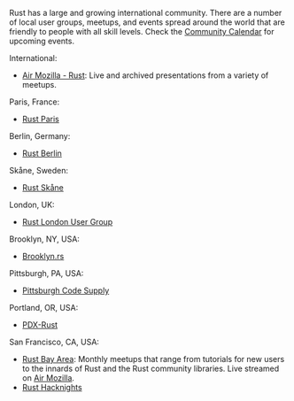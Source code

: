 Rust has a large and growing international community. There are a number of local user groups, meetups, and events spread around the world that are friendly to people with all skill levels. Check the [Community Calendar](https://www.google.com/calendar/embed?src=apd9vmbc22egenmtu5l6c5jbfc%40group.calendar.google.com) for upcoming events.

International:
 - [Air Mozilla - Rust](https://air.mozilla.org/?tag=rust): Live and archived presentations from a variety of meetups. 

Paris, France:
 - [Rust Paris](http://www.meetup.com/Rust-Paris/)

Berlin, Germany:
 - [Rust Berlin](http://www.meetup.com/Rust-Berlin/)

Skåne, Sweden:
 - [Rust Skåne](http://www.meetup.com/rust-skane/)

London, UK:
 - [Rust London User Group](http://www.meetup.com/Rust-London-User-Group/)

Brooklyn, NY, USA:
 - [Brooklyn.rs](http://brooklyn.rs/)

Pittsburgh, PA, USA:
 - [Pittsburgh Code Supply](http://www.meetup.com/Pittsburgh-Code-Supply/)

Portland, OR, USA:
 - [PDX-Rust](https://groups.google.com/forum/?#!forum/pdx-rust)

San Francisco, CA, USA:
 - [Rust Bay Area](http://www.meetup.com/Rust-Bay-Area/): Monthly meetups that range from tutorials for new users to the innards of Rust and the Rust community libraries. Live streamed on [Air Mozilla](https://air.mozilla.org). 
 - [Rust Hacknights](http://www.meetup.com/SF-Rust-Hacknights/)